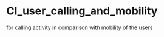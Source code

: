 CI_user_calling_and_mobility
============================

for calling activity in comparison with mobility of the users
